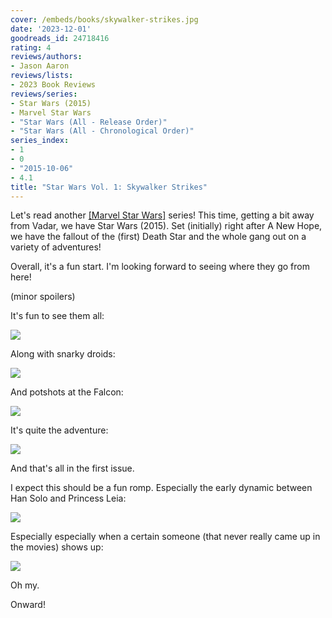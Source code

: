 ```yaml
---
cover: /embeds/books/skywalker-strikes.jpg
date: '2023-12-01'
goodreads_id: 24718416
rating: 4
reviews/authors:
- Jason Aaron
reviews/lists:
- 2023 Book Reviews
reviews/series:
- Star Wars (2015)
- Marvel Star Wars
- "Star Wars (All - Release Order)"
- "Star Wars (All - Chronological Order)"
series_index:
- 1
- 0
- "2015-10-06"
- 4.1
title: "Star Wars Vol. 1: Skywalker Strikes"
---
```

Let's read another [[Marvel Star Wars]]() series! This time, getting a bit away from Vadar, we have Star Wars (2015). Set (initially) right after A New Hope, we have the fallout of the (first) Death Star and the whole gang out on a variety of adventures!

Overall, it's a fun start. I'm looking forward to seeing where they go from here!

<!--more-->

(minor spoilers)

It's fun to see them all:

![](/embeds/books/attachments/star-wars-2015-v1-b6cc52.png)

Along with snarky droids:

![](/embeds/books/attachments/star-wars-2015-v1-62e558.png)

And potshots at the Falcon:

![](/embeds/books/attachments/star-wars-2015-v1-c31680.png)

It's quite the adventure:

![](/embeds/books/attachments/star-wars-2015-v1-fed82e.png)

And that's all in the first issue. 

I expect this should be a fun romp. Especially the early dynamic between Han Solo and Princess Leia:

![](/embeds/books/attachments/star-wars-2015-v1-5d19e2.png)

Especially especially when a certain someone (that never really came up in the movies) shows up:

![](/embeds/books/attachments/star-wars-2015-v1-fb0d7d.png)

Oh my. 

Onward!